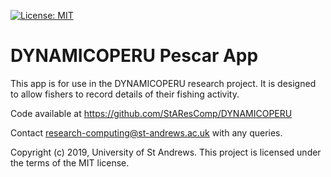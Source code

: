 [![License: MIT](https://img.shields.io/badge/License-MIT-yellow.svg)](https://opensource.org/licenses/MIT)

# DYNAMICOPERU Pescar App

This app is for use in the DYNAMICOPERU research project. It is designed to
allow fishers to record details of their fishing activity.

Code available at https://github.com/StAResComp/DYNAMICOPERU

Contact research-computing@st-andrews.ac.uk with any queries.

Copyright (c) 2019, University of St Andrews.
This project is licensed under the terms of the MIT license.
